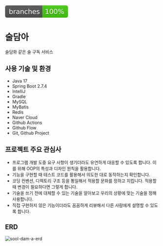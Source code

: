 ![Branches](.github/badges/branches.svg)

# 술담아

술담화 같은 술 구독 서비스

## 사용 기술 및 환경

- Java 17
- Spring Boot 2.7.4
- IntelliJ
- Gradle
- MySQL
- MyBatis
- Redis
- Naver Cloud
- Github Actions
- Github Flow
- Git, Github Project

## 프로젝트 주요 관심사

- 프로그램 개발 도중 요구 사항이 생기더라도 유연하게 대응할 수 있도록 합니다. 이를 위해 OOP의 특성과 디자인 원칙을 활용합니다.
- 기능을 구현할 때 테스트 코드를 활용해서 의도한 대로 동작하는지 확인합니다.
- 코딩 컨벤션, 디렉토리 구조 등을 통일해서 적용할 문화를 정하고 지킵니다. 적용할 때 변경이 필요하다면 그렇게 합니다.
- 기술을 쓰기 전에 대체할 수 있는 기술을 알아보고 우리의 상황에 맞는 기술을 정해 사용합니다.
- 직접 구현하지 않은 기능이더라도 꼼꼼하게 리뷰해서 다른 사람에게 설명할 수 있도록 합니다.

## ERD
![sool-dam-a-erd](https://user-images.githubusercontent.com/30012466/205615762-11f3cd6d-41d4-4360-b5b8-299c7f17ff87.png)
